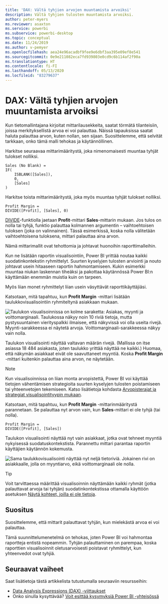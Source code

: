 ```yaml
---
title: 'DAX: Vältä tyhjien arvojen muuntamista arvoiksi'
description: Vältä tyhjien tulosten muuntamista arvoiksi.
author: peter-myers
ms.reviewer: asaxton
ms.service: powerbi
ms.subservice: powerbi-desktop
ms.topic: conceptual
ms.date: 11/24/2019
ms.author: v-pemyer
ms.openlocfilehash: aea24e96acadbf9fee9e6dbf3aa395e09ef8e541
ms.sourcegitcommit: 0e9e211082eca7fd939803e0cd9c6b114af2f90a
ms.translationtype: HT
ms.contentlocale: fi-FI
ms.lasthandoff: 05/13/2020
ms.locfileid: "83279637"
---
```

# <a name="dax-avoid-converting-blanks-to-values"></a>DAX: Vältä tyhjien arvojen muuntamista arvoiksi

Kun tietomallintajana kirjoitat mittarilausekkeita, saatat törmätä tilanteisiin, joissa merkityksellistä arvoa ei voi palauttaa. Näissä tapauksissa saatat haluta palauttaa arvon, kuten nollan, sen sijaan. Suosittelemme, että selvität tarkkaan, onko tämä malli tehokas ja käytännöllinen.

Harkitse seuraavaa mittarimääritystä, joka nimenomaisesti muuntaa tyhjät tulokset nolliksi.

```dax
Sales (No Blank) =
IF(
    ISBLANK([Sales]),
    0,
    [Sales]
)
```

Harkitse toista mittarimääritystä, joka myös muuntaa tyhjät tulokset nolliksi.

```dax
Profit Margin =
DIVIDE([Profit], [Sales], 0)
```

[DIVIDE](/dax/divide-function-dax)-funktiolla jaetaan **Profit**-mittari **Sales**-mittarin mukaan. Jos tulos on nolla tai tyhjä, funktio palauttaa kolmannen argumentin – vaihtoehtoisen tuloksen (joka on valinnainen). Tässä esimerkissä, koska nolla välitetään vaihtoehtoisena tuloksena, mittari palauttaa aina arvon.

Nämä mittarimallit ovat tehottomia ja johtavat huonoihin raporttimalleihin.

Kun ne lisätään raportin visualisointiin, Power BI yrittää noutaa kaikki suodatinkontekstin ryhmittelyt. Suurten kyselyjen tulosten arviointi ja nouto johtavat usein hitaaseen raportin hahmontamiseen. Kukin esimerkki muuntaa niukan laskennan tiheäksi ja pakottaa käytännössä Power BI:n käyttämään enemmän muistia kuin on tarpeen.

Myös liian monet ryhmittelyt liian usein väsyttävät raporttikäyttäjiäsi.

Katsotaan, mitä tapahtuu, kun **Profit Margin** -mittari lisätään taulukkovisualisointiin ryhmiteltynä asiakkaan mukaan.

![Taulukon visualisoinnissa on kolme saraketta: Asiakas, myynti ja voittomarginaali. Taulukossa näkyy noin 10 riviä tietoja, mutta pystysuuntainen vierityspalkki ilmaisee, että näkyvissä voi olla useita rivejä. Myynti-sarakkeessa ei näytetä arvoja. Voittomarginaali-sarakkeessa näkyy vain nolla.](media/dax-avoid-converting-blank/table-visual-poor.png)

Taulukon visualisointi näyttää valtavan määrän rivejä. (Mallissa on itse asiassa 18 484 asiakasta, joten taulukko yrittää näyttää ne kaikki.) Huomaa, että näkymän asiakkaat eivät ole saavuttaneet myyntiä. Koska **Profit Margin** -mittari kuitenkin palauttaa aina arvon, ne näytetään.

> [!NOTE]
> Kun visualisoinnissa on liian monta arvopistettä, Power BI voi käyttää tietojen vähentämisen strategioita suurten kyselyjen tulosten poistamiseen tai yhteenvetojen tekemiseen. Katso lisätietoja kohdasta [Arvopisterajat ja strategiat visualisointityypin mukaan](../visuals/power-bi-data-points.md).

Katsotaan, mitä tapahtuu, kun **Profit Margin** -mittarinmääritystä parannetaan. Se palauttaa nyt arvon vain, kun **Sales**-mittari ei ole tyhjä (tai nolla).

```dax
Profit Margin =
DIVIDE([Profit], [Sales])
```

Taulukon visualisointi näyttää nyt vain asiakkaat, jotka ovat tehneet myyntiä nykyisessä suodatuskontekstista. Parannettu mittari parantaa raportin käyttäjien käytännön kokemusta.

![Sama taulukkovisualisointi näyttää nyt neljä tietoriviä. Jokainen rivi on asiakkaalle, jolla on myyntiarvo, eikä voittomarginaali ole nolla.](media/dax-avoid-converting-blank/table-visual-good.png)

> [!TIP]
> Voit tarvittaessa määrittää visualisoinnin näyttämään kaikki ryhmät (jotka palauttavat arvoja tai tyhjän) suodatinkontekstissa ottamalla käyttöön asetuksen [Näytä kohteet, joilla ei ole tietoja](../create-reports/desktop-show-items-no-data.md).

## <a name="recommendation"></a>Suositus

Suosittelemme, että mittarit palauttavat tyhjän, kun mielekästä arvoa ei voi palauttaa.

Tämä suunnittelumenetelmä on tehokas, joten Power BI voi hahmontaa raportteja entistä nopeammin. Tyhjän palauttaminen on parempaa, koska raporttien visualisoinnit oletusarvoisesti poistavat ryhmittelyt, kun yhteenvedot ovat tyhjiä.

## <a name="next-steps"></a>Seuraavat vaiheet

Saat lisätietoja tästä artikkelista tutustumalla seuraaviin resursseihin:

- [Data Analysis Expressions (DAX) -viittaukset](/dax/)
- Onko sinulla kysyttävää? [Voit esittää kysymyksiä Power BI -yhteisössä](https://community.powerbi.com/)

